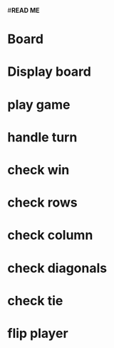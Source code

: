 #__READ ME__

# Board
# Display board
# play game
# handle turn
# check win
#   check rows
#   check column
#   check diagonals
# check tie
# flip player